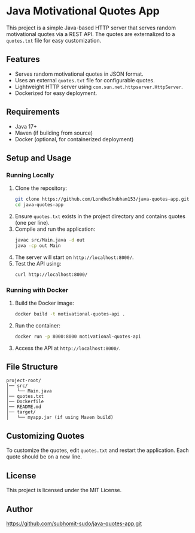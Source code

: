 # Java Motivational Quotes App

This project is a simple Java-based HTTP server that serves random motivational quotes via a REST API. The quotes are externalized to a `quotes.txt` file for easy customization.

## Features
- Serves random motivational quotes in JSON format.
- Uses an external `quotes.txt` file for configurable quotes.
- Lightweight HTTP server using `com.sun.net.httpserver.HttpServer`.
- Dockerized for easy deployment.

## Requirements
- Java 17+
- Maven (if building from source)
- Docker (optional, for containerized deployment)

## Setup and Usage

### Running Locally
1. Clone the repository:
   ```sh
   git clone https://github.com/LondheShubham153/java-quotes-app.git
   cd java-quotes-app
   ```
2. Ensure `quotes.txt` exists in the project directory and contains quotes (one per line).
3. Compile and run the application:
   ```sh
   javac src/Main.java -d out
   java -cp out Main
   ```
4. The server will start on `http://localhost:8000/`.
5. Test the API using:
   ```sh
   curl http://localhost:8000/
   ```

### Running with Docker
1. Build the Docker image:
   ```sh
   docker build -t motivational-quotes-api .
   ```
2. Run the container:
   ```sh
   docker run -p 8000:8000 motivational-quotes-api
   ```
3. Access the API at `http://localhost:8000/`.

## File Structure
```
project-root/
│── src/
│   └── Main.java
│── quotes.txt
│── Dockerfile
│── README.md
│── target/
│   └── myapp.jar (if using Maven build)
```

## Customizing Quotes
To customize the quotes, edit `quotes.txt` and restart the application. Each quote should be on a new line.

## License
This project is licensed under the MIT License.

## Author
https://github.com/subhomit-sudo/java-quotes-app.git



